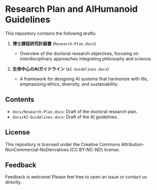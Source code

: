 # Research Plan and AIHumanoid Guidelines

This repository contains the following drafts:

1. **博士課程研究計画書** (`Research-Plan.docx`)
   - Overview of the doctoral research objectives, focusing on interdisciplinary approaches integrating philosophy and science.

2. **生命中心のAIガイドライン** (`AI-Guidelines.docx`)
   - A framework for designing AI systems that harmonize with life, emphasizing ethics, diversity, and sustainability.

## Contents
- `docs/Research-Plan.docx`: Draft of the doctoral research plan.
- `docs/AI-Guidelines.docx`: Draft of the AI guidelines.

## License
This repository is licensed under the Creative Commons Attribution-NonCommercial-NoDerivatives (CC BY-NC-ND) license.

## Feedback
Feedback is welcome! Please feel free to open an issue or contact us directly.
